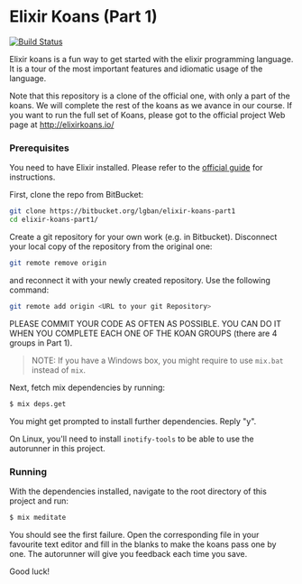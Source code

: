 # Elixir Koans (Part 1)

[![Build Status](https://travis-ci.org/elixirkoans/elixir-koans.svg?branch=master)](https://travis-ci.org/elixirkoans/elixir-koans)

Elixir koans is a fun way to get started with the elixir programming language. It is a tour
of the most important features and idiomatic usage of the language.

Note that this repository is a clone of the official one, with only a part of the koans.
We will complete the rest of the koans as we avance in our course. If you want to run the full
set of Koans, please got to the official project Web page at http://elixirkoans.io/

### Prerequisites

You need to have Elixir installed. Please refer to the [official guide](http://elixir-lang.org/install.html) for instructions.

First, clone the repo from BitBucket:

```sh
git clone https://bitbucket.org/lgban/elixir-koans-part1
cd elixir-koans-part1/
```

Create a git repository for your own work (e.g. in Bitbucket). Disconnect your local copy of the repository from the original one:

```sh
git remote remove origin
```

and reconnect it with your newly created repository. Use the following command:

```sh
git remote add origin <URL to your git Repository>
```

PLEASE COMMIT YOUR CODE AS OFTEN AS POSSIBLE. YOU CAN DO IT WHEN YOU COMPLETE EACH ONE OF THE KOAN GROUPS (there are 4 groups in Part 1).


> NOTE: If you have a Windows box, you might require to use `mix.bat` instead of `mix`.

Next, fetch mix dependencies by running:

```sh
$ mix deps.get
```

You might get prompted to install further dependencies. Reply "y".

On Linux, you'll need to install `inotify-tools` to be able
to use the autorunner in this project.

### Running

With the dependencies installed, navigate to the root directory of this project and run:

```sh
$ mix meditate
```

You should see the first failure. Open the corresponding file in your favourite text editor
and fill in the blanks to make the koans pass one by one.
The autorunner will give you feedback each time you save.

Good luck!